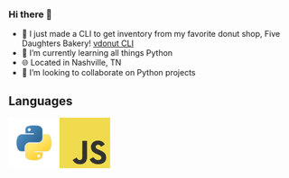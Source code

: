 ### Hi there 👋

<!-- [![HitCount](http://hits.dwyl.com/PropeReferio/{project}.svg)](http://hits.dwyl.com/PropeReferio/{project}) -->

- 🔭 I just made a CLI to get inventory from my favorite donut shop, Five Daughters Bakery! <a href="https://github.com/PropeReferio/vdonut">vdonut CLI</a>
- 🌱 I’m currently learning all things Python
- 🌐 Located in Nashville, TN
- 👯 I’m looking to collaborate on Python projects

<!-- [![PropeReferio's github stats](https://github-readme-stats.vercel.app/api?username=propereferio&layout=compact&show_icons=true&hide=stars&count_private=true&hide_title=true)](https://github.com/PropeReferio) -->

## Languages

<a href="https://github.com/PropeReferio?tab=repositories&q=&type=&language=python" ><img align="left" src="https://raw.githubusercontent.com/github/explore/80688e429a7d4ef2fca1e82350fe8e3517d3494d/topics/python/python.png" width="90px" height="90px" alt="Python"></a>

<a href="https://github.com/PropeReferio?tab=repositories&q=&type=&language=javascript" ><img align="left" src="https://raw.githubusercontent.com/github/explore/80688e429a7d4ef2fca1e82350fe8e3517d3494d/topics/javascript/javascript.png" width="90px" height="90px" alt="javascript"></a>
